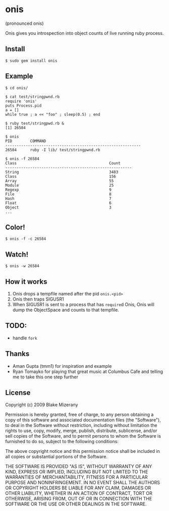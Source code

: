 # onis
(pronounced onis)

Onis gives you introspection into object counts of live running ruby process.

## Install

    $ sudo gem install onis

## Example

    $ cd onis/

    $ cat test/stringpwnd.rb
    require 'onis'
    puts Process.pid
    a = []
    while true ; a << "foo" ; sleep(0.5) ; end

    $ ruby test/stringpwd.rb &
    [1] 26584

    $ onis
    PID        COMMAND
    ------------------------------------------------------------
    26584      ruby -I lib/ test/stringpwnd.rb

    $ onis -f 26584
    Class                                         Count
    --------------------------------------------------------
    String                                        3483
    Class                                         156
    Array                                         55
    Module                                        25
    Regexp                                        9
    File                                          8
    Hash                                          7
    Float                                         6
    Object                                        3
    ...

## Color!

    $ onis -f -c 26584

## Watch!
    
    $ onis -w 26584

## How it works

  1. Onis drops a tempfile named after the pid `onis.<pid>`
  2. Onis then traps SIGUSR1
  3. When SIGUSR1 is sent to a process that
     has `require`d Onis, Onis will dump the ObjectSpace and counts
     to that tempfile.

## TODO:
  * handle `fork`

## Thanks
  - Aman Gupta (tmm1) for inspiration and example
  - Ryan Tomayko for playing that great music at Columbus Cafe
    and telling me to take this one step further

## License
Copyright (c) 2009 Blake Mizerany

Permission is hereby granted, free of charge, to any person
obtaining a copy of this software and associated documentation
files (the "Software"), to deal in the Software without
restriction, including without limitation the rights to use,
copy, modify, merge, publish, distribute, sublicense, and/or sell
copies of the Software, and to permit persons to whom the
Software is furnished to do so, subject to the following
conditions:

The above copyright notice and this permission notice shall be
included in all copies or substantial portions of the Software.

THE SOFTWARE IS PROVIDED "AS IS", WITHOUT WARRANTY OF ANY KIND,
EXPRESS OR IMPLIED, INCLUDING BUT NOT LIMITED TO THE WARRANTIES
OF MERCHANTABILITY, FITNESS FOR A PARTICULAR PURPOSE AND
NONINFRINGEMENT. IN NO EVENT SHALL THE AUTHORS OR COPYRIGHT
HOLDERS BE LIABLE FOR ANY CLAIM, DAMAGES OR OTHER LIABILITY,
WHETHER IN AN ACTION OF CONTRACT, TORT OR OTHERWISE, ARISING
FROM, OUT OF OR IN CONNECTION WITH THE SOFTWARE OR THE USE OR
OTHER DEALINGS IN THE SOFTWARE.
